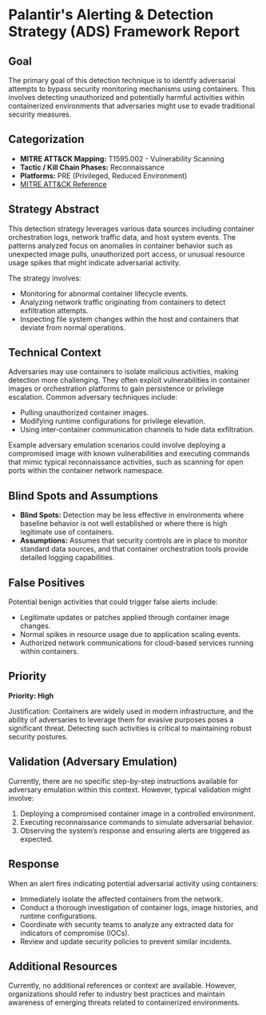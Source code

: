 # Palantir's Alerting & Detection Strategy (ADS) Framework Report

## Goal
The primary goal of this detection technique is to identify adversarial attempts to bypass security monitoring mechanisms using containers. This involves detecting unauthorized and potentially harmful activities within containerized environments that adversaries might use to evade traditional security measures.

## Categorization
- **MITRE ATT&CK Mapping:** T1595.002 - Vulnerability Scanning
- **Tactic / Kill Chain Phases:** Reconnaissance
- **Platforms:** PRE (Privileged, Reduced Environment)
- [MITRE ATT&CK Reference](https://attack.mitre.org/techniques/T1595/002)

## Strategy Abstract
This detection strategy leverages various data sources including container orchestration logs, network traffic data, and host system events. The patterns analyzed focus on anomalies in container behavior such as unexpected image pulls, unauthorized port access, or unusual resource usage spikes that might indicate adversarial activity.

The strategy involves:
- Monitoring for abnormal container lifecycle events.
- Analyzing network traffic originating from containers to detect exfiltration attempts.
- Inspecting file system changes within the host and containers that deviate from normal operations.

## Technical Context
Adversaries may use containers to isolate malicious activities, making detection more challenging. They often exploit vulnerabilities in container images or orchestration platforms to gain persistence or privilege escalation. Common adversary techniques include:
- Pulling unauthorized container images.
- Modifying runtime configurations for privilege elevation.
- Using inter-container communication channels to hide data exfiltration.

Example adversary emulation scenarios could involve deploying a compromised image with known vulnerabilities and executing commands that mimic typical reconnaissance activities, such as scanning for open ports within the container network namespace.

## Blind Spots and Assumptions
- **Blind Spots:** Detection may be less effective in environments where baseline behavior is not well established or where there is high legitimate use of containers.
- **Assumptions:** Assumes that security controls are in place to monitor standard data sources, and that container orchestration tools provide detailed logging capabilities.

## False Positives
Potential benign activities that could trigger false alerts include:
- Legitimate updates or patches applied through container image changes.
- Normal spikes in resource usage due to application scaling events.
- Authorized network communications for cloud-based services running within containers.

## Priority
**Priority: High**

Justification: Containers are widely used in modern infrastructure, and the ability of adversaries to leverage them for evasive purposes poses a significant threat. Detecting such activities is critical to maintaining robust security postures.

## Validation (Adversary Emulation)
Currently, there are no specific step-by-step instructions available for adversary emulation within this context. However, typical validation might involve:
1. Deploying a compromised container image in a controlled environment.
2. Executing reconnaissance commands to simulate adversarial behavior.
3. Observing the system’s response and ensuring alerts are triggered as expected.

## Response
When an alert fires indicating potential adversarial activity using containers:
- Immediately isolate the affected containers from the network.
- Conduct a thorough investigation of container logs, image histories, and runtime configurations.
- Coordinate with security teams to analyze any extracted data for indicators of compromise (IOCs).
- Review and update security policies to prevent similar incidents.

## Additional Resources
Currently, no additional references or context are available. However, organizations should refer to industry best practices and maintain awareness of emerging threats related to containerized environments.